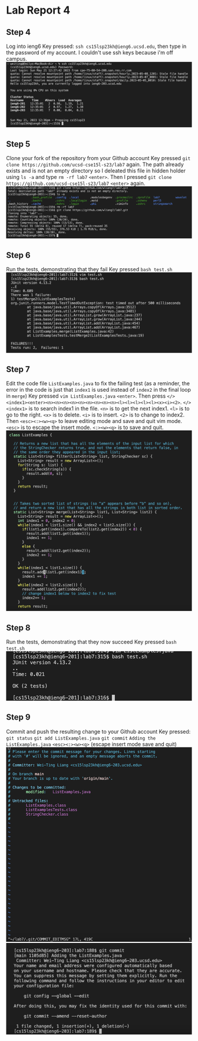 # Lab Report 4 

## Step 4
Log into ieng6
Key pressed: `ssh cs15lsp23kh@ieng6.ucsd.edu`, then type in the password of my account. I couldn't use ssh keys because i'm off campus.  
![Image](Step4.png)

## Step 5
Clone your fork of the repository from your Github account
Key pressed `git clone https://github.com/ucsd-cse15l-s23/lab7` <enter> again. 
The path already exists and is not an empty directory so I deleated this file in hidden holder using `ls -a` <enter> and type `rm -rf lab7` `<enter>`.
Then I pressed `git clone https://github.com/ucsd-cse15l-s23/lab7` `<enter>`  again. 
![Image](step.png)

## Step 6
Run the tests, demonstrating that they fail
Key pressed `bash test.sh`
![Image](Step6.png)

## Step 7
Edit the code file `ListExamples.java` to fix the failing test (as a reminder, the error in the code is just that `index1` is used instead of `index2` in the final loop in `merge`)
Key pressed `vim ListExamples.java` `<enter>`. Then press `</><index1><enter><n><n><n><n><n><n><n><n><n><l><l><l><l><l><x><i><2>`.
  `</><index1>` is to search index1 in the file. `<n>` is to get the next index1. `<l>` is to go to the right. `<x>` is to delete. `<i>` is to insert. `<2>` is to change to index2. 
Then `<esc><:><w><q>` to leave editing mode and save and quit vim mode. 
  `<esc>` is to escape the insert mode. `<:><w><q>` is to save and quit. 
![Image](Step7.png)
## Step 8
Run the tests, demonstrating that they now succeed
Key pressed `bash test.sh`
![Image](Step8.png)
  
## Step 9
Commit and push the resulting change to your Github account
Key pressed: 
  `git status` 
  `git add ListExamples.java` 
  `git commit` 
  `Adding the ListExamples.java` `<esc><:><w><q>` (escape insert mode save and quit)
![Image](Step9.png)
![Image](Step9-1.png)
